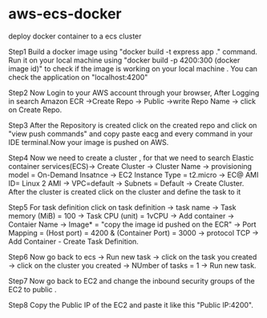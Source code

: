 # aws-ecs-docker
deploy docker container to a ecs cluster 


Step1
Build a docker image using "docker build -t express app ." command.
Run it on your local machine using "docker build -p 4200:300 (docker image id)" to check if the image is working on your local machine . You can check the application on "localhost:4200"

Step2
Now Login to your AWS account through your browser, After Logging in search Amazon ECR ->Create Repo -> Public ->write Repo Name -> click on Create Repo.

Step3
After the Repository is created click on the created repo and click on "view push commands" and copy paste eacg and every command in your IDE terminal.Now your image is pushed on AWS.

Step4
Now we need to create a cluster , for that we need to search Elastic container services(ECS)-> Create Cluster  -> Cluster Name -> provisioning model = On-Demand Insatnce ->  EC2 Instance Type = t2.micro -> EC@ AMI ID= Linux 2 AMI -> VPC=default -> Subnets = Default -> Create Cluster. After the cluster is  created click on the cluster and define the task to it 

Step5
For task definition click on task definition -> task name -> Task memory (MiB) = 100 -> Task CPU (unit) = 1vCPU -> Add container -> Contaier Name -> Image* = "copy the image id pushed on the ECR" -> Port Mapping = (Host port) = 4200 & (Container Port) = 3000 -> protocol TCP -> Add Container - Create Task Definition.

Step6
Now go back to ecs -> Run new task -> click on the task you created -> click on the cluster you created -> NUmber of tasks = 1 -> Run new task.

Step7 
Now go back to EC2 and change the inbound security groups of the EC2 to public .

Step8
Copy the Public IP of the EC2 and paste it like this "Public IP:4200".


